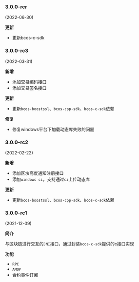 ### 3.0.0-rcr

(2022-06-30)

**更新**

- 更新bcos-c-sdk

### 3.0.0-rc3

(2022-03-31)

**新增**

- 添加交易编码接口
- 添加交易签名接口

**更新**

- 更新`bcos-boostssl`、`bcos-cpp-sdk`、`bcos-c-sdk`依赖

**修复**

- 修复windows平台下加载动态库失败的问题

### 3.0.0-rc2

(2022-02-22)

**新增**

- 添加区块高度通知注册接口
- 添加`windows ci`，支持通过`ci`上传动态库

**更新**

- 更新`bcos-boostssl`、`bcos-cpp-sdk`、`bcos-c-sdk`依赖

### 3.0.0-rc1

(2021-12-09)

**简介**

与区块链进行交互的`JNI`接口，通过封装`bcos-c-sdk`提供的c接口实现

**功能**

- `RPC`
- `AMOP`
- 合约事件订阅
